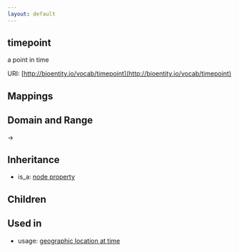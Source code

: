 ```yaml
---
layout: default
---
```


## timepoint


a point in time

URI: [http://bioentity.io/vocab/timepoint](http://bioentity.io/vocab/timepoint)
## Mappings


## Domain and Range

 -> 

## Inheritance

 *  is_a: [node property](node_property.html)

## Children


## Used in

 *  usage: [geographic location at time](GeographicLocationAtTime.html)
